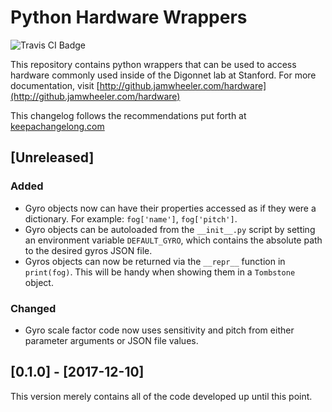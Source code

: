 # Python Hardware Wrappers

![Travis CI Badge](https://travis-ci.org/jondoesntgit/hardware.svg?branch=master)

This repository contains python wrappers that can be used to access hardware
commonly used inside of the Digonnet lab at Stanford. For more documentation,
visit [http://github.jamwheeler.com/hardware](http://github.jamwheeler.com/hardware)

This changelog follows the recommendations put forth at [keepachangelong.com](http://keepachangelog.com/en/0.3.0/)

## [Unreleased]
### Added
- Gyro objects now can have their properties accessed as if they were a dictionary. For example: `fog['name']`, `fog['pitch']`.
- Gyro objects can be autoloaded from the `__init__.py` script by setting an environment variable `DEFAULT_GYRO`, which contains the absolute path to the desired gyros JSON file.
- Gyros objects can now be returned via the `__repr__` function in `print(fog)`. This will be handy when showing them in a `Tombstone` object. 

### Changed
- Gyro scale factor code now uses sensitivity and pitch from either parameter arguments or JSON file values.

## [0.1.0] - [2017-12-10]

This version merely contains all of the code developed up until this point.